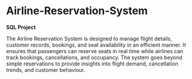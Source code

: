 # Airline-Reservation-System

**SQL Project**

The Airline Reservation System is designed to manage flight details, customer records, bookings, and seat availability in an efficient manner. 
It ensures that passengers can reserve seats in real time while airlines can track bookings, cancellations, and occupancy. 
The system goes beyond simple reservations to provide insights into flight demand, cancellation trends, and customer behaviour.
